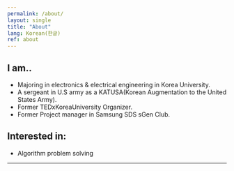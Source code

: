 ```yaml
---
permalink: /about/
layout: single
title: "About"
lang: Korean(한글)
ref: about
---
```


## I am..

- Majoring in electronics & electrical engineering in Korea University.
- A sergeant in U.S army as a KATUSA(Korean Augmentation to the United States Army).
- Former TEDxKoreaUniversity Organizer.
- Former Project manager in Samsung SDS sGen Club.

## Interested in:

- Algorithm problem solving


---

